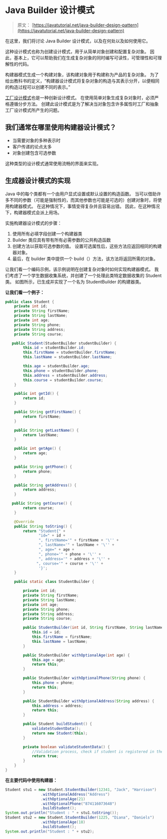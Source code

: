 # Java Builder 设计模式

> 原文： [https://javatutorial.net/java-builder-design-pattern](https://javatutorial.net/java-builder-design-pattern)

在这里，我们将讨论 Java Builder 设计模式，以及在何处以及如何使用它。

这种设计模式也称为创建设计模式，用于从简单对象创建和配置复杂对象。 因此，基本上，它可以帮助我们在生成复杂对象的同时编写可读性，可管理性和可理解性的代码。

构建器模式生成一个构建对象，该构建对象用于构建称为产品的复杂对象。 为了给出教科书的定义，“构建器设计模式将复杂对象的构造与其表示分开，以便相同的构造过程可以创建不同的表示。”

[工厂设计模式](https://javatutorial.net/java-factory-design-pattern)也是一种创新设计模式。 在使用简单对象生成复杂对象时，必须严格遵循分步方法。 创建此设计模式是为了解决当对象包含许多属性时工厂和抽象工厂设计模式所产生的问题。

## 我们通常在哪里使用构建器设计模式？

*   当需要对象的多种表示时
*   客户传递的论点太多
*   对象创建包含可选参数

这种类型的设计模式通常使用流畅的界面来实现。

## 生成器设计模式的实现

Java 中的每个类都有一个由用户显式设置或默认设置的构造函数。 当可以借助许多不同的参数（可能是强制性的，而其他参数也可能是可选的）创建对象时，将使用构建器模式。 在这种情况下，事情变得复杂并且容易出错。 因此，在这种情况下，构建器模式会派上用场。

实施构建器设计模式的步骤：

1.  使用所有必填字段创建一个构建器类
2.  Builder 类应具有带有所有必需参数的公共构造函数
3.  创建方法以获取可选参数的值。 设置可选属性后，这些方法应返回相同的构建器对象。
4.  最后，在 builder 类中提供一个 build（）方法，该方法将返回所需的对象。

让我们看一个编码示例，该示例说明在创建复杂对象时如何实现构建器模式。 我们考虑了一个学生数据收集系统，并创建了一个处理此类特定数据收集的 Student 类。 如图所示，已生成并实现了一个名为 StudentBuilder 的构建器类。

**让我们看一个例子：**

```java
public class Student {
    private int id;
    private String firstName;
    private String lastName;
    private int age;
    private String phone;
    private String address;
    private String course;

   public Student(StudentBuilder studentBuilder) {
        this.id = studentBuilder.id;
        this.firstName = studentBuilder.firstName;
        this.lastName = studentBuilder.lastName;

        this.age = studentBuilder.age;
        this.phone = studentBuilder.phone;
        this.address = studentBuilder.address;
        this.course = studentBuilder.course;
    }

    public int getId() {
        return id;
    }

    public String getFirstName() {
        return firstName;
    }

    public String getLastName() {
        return lastName;
    }

    public int getAge() {
        return age;
    }

    public String getPhone() {
        return phone;
    }

    public String getAddress() {
        return address;
    }

   public String getCourse() {
        return course;
    }

    @Override
    public String toString() {
        return "Student{" +
               "id=" + id +
               ", firstName='" + firstName + '\'' +
               ", lastName='" + lastName + '\'' +
               ", age=" + age +
               ", phone='" + phone + '\'' +
               ", address='" + address + '\'' +
              ", course='" + course + '\'' +
               '}';
    }

    public static class StudentBuilder {

        private int id;
        private String firstName;
        private String lastName;
        private int age;
        private String phone;
        private String address;
        private String course;

        public StudentBuilder(int id, String firstName, String lastName) {
            this.id = id;
            this.firstName = firstName;
            this.lastName = lastName;
        }

        public StudentBuilder withOptionalAge(int age) {
            this.age = age;
            return this;
        }

        public StudentBuilder withOptionalPhone(String phone) {
            this.phone = phone;
            return this;
        }

        public StudentBuilder withOptionalAddress(String address) {
            this.address = address;
            return this;
        }

        public Student buildStudent() {
            validateStudentData();
            return new Student(this);
        }

        private boolean validateStudentData() {
            //Validation process, check if student is registered in the database
            return true;
        }
    }
}

```

**在主要代码中使用构建器：**

```java
Student stu1 = new Student.StudentBuilder(12341, "Jack", "Harrison")
                .withOptionalAddress("Address")
                .withOptionalAge(21)
                .withOptionalPhone("874116073648")
                .buildStudent();
System.out.println("Student : " + stu1.toString());
Student stu2 = new Student.StudentBuilder(1225, "Diana", "Daniels")
                .withOptionalAge(18)
                .buildStudent();
System.out.println("Student : " + stu2);

```